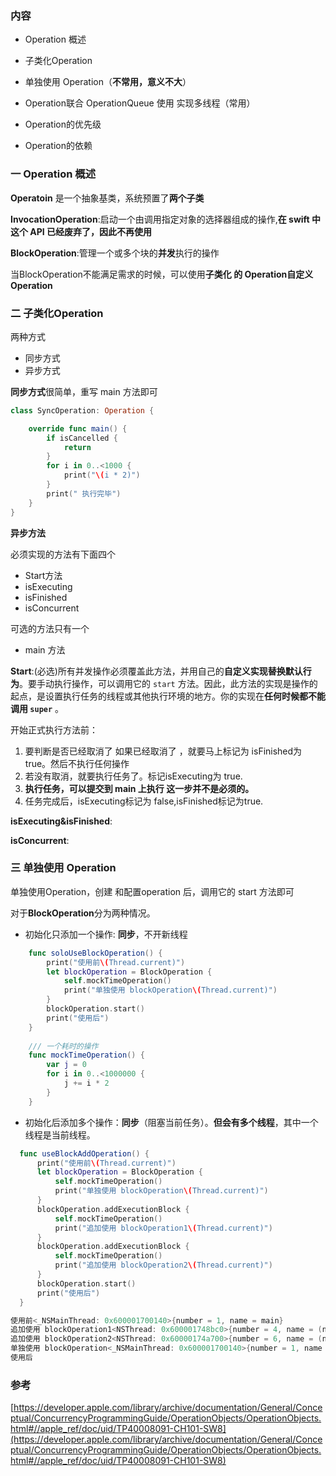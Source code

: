 ### 内容

- Operation 概述

- 子类化Operation

- 单独使用 Operation（**不常用，意义不大**）

- Operation联合 OperationQueue 使用 实现多线程（常用）

- Operation的优先级

- Operation的依赖

  

### 一 Operation 概述

**Operatoin** 是一个抽象基类，系统预置了**两个子类**

**InvocationOperation**:启动一个由调用指定对象的选择器组成的操作,**在 swift 中这个 API 已经废弃了，因此不再使用**

**BlockOperation**:管理一个或多个块的**并发**执行的操作

当BlockOperation不能满足需求的时候，可以使用**子类化 的 Operation自定义 Operation**

### 二 子类化Operation

两种方式

- 同步方式
- 异步方式

**同步方式**很简单，重写 main 方法即可

```swift
class SyncOperation: Operation {

    override func main() {
        if isCancelled {
            return
        }
        for i in 0..<1000 {
            print("\(i * 2)")
        }
        print(" 执行完毕")
    }
}
```

**异步方法**

必须实现的方法有下面四个

- Start方法
- isExecuting
- isFinished
- isConcurrent

可选的方法只有一个

- main 方法

**Start**:(必选)所有并发操作必须覆盖此方法，并用自己的**自定义实现替换默认行为**。要手动执行操作，可以调用它的 `start` 方法。因此，此方法的实现是操作的起点，是设置执行任务的线程或其他执行环境的地方。你的实现在**任何时候都不能调用 `super`** 。

开始正式执行方法前：

1. 要判断是否已经取消了 如果已经取消了 ，就要马上标记为 isFinished为 true。然后不执行任何操作
2. 若没有取消，就要执行任务了。标记isExecuting为 true.
3. **执行任务，可以提交到 main 上执行 这一步并不是必须的。**
4. 任务完成后，isExecuting标记为 false,isFinished标记为true.

**isExecuting&isFinished**:

**isConcurrent**:





### 三 单独使用 Operation

单独使用Operation，创建 和配置operation 后，调用它的 start 方法即可

对于**BlockOperation**分为两种情况。

-  初始化只添加一个操作: **同步**，不开新线程

  ```swift
      func soloUseBlockOperation() {
          print("使用前\(Thread.current)")
          let blockOperation = BlockOperation {
              self.mockTimeOperation()
              print("单独使用 blockOperation\(Thread.current)")
          }
          blockOperation.start()
          print("使用后")
      }
      
      /// 一个耗时的操作
      func mockTimeOperation() {
          var j = 0
          for i in 0..<1000000 {
              j += i * 2
          }
      }
  ```

  

-   初始化后添加多个操作：**同步**（阻塞当前任务）。**但会有多个线程**，其中一个线程是当前线程。

  ```swift
    func useBlockAddOperation() {
        print("使用前\(Thread.current)")
        let blockOperation = BlockOperation {
            self.mockTimeOperation()
            print("单独使用 blockOperation\(Thread.current)")
        }
        blockOperation.addExecutionBlock {
            self.mockTimeOperation()
            print("追加使用 blockOperation1\(Thread.current)")
        }
        blockOperation.addExecutionBlock {
            self.mockTimeOperation()
            print("追加使用 blockOperation2\(Thread.current)")
        }
        blockOperation.start()
        print("使用后")
    }
  
  使用前<_NSMainThread: 0x600001700140>{number = 1, name = main}
  追加使用 blockOperation1<NSThread: 0x600001748bc0>{number = 4, name = (null)}
  追加使用 blockOperation2<NSThread: 0x60000174a700>{number = 6, name = (null)}
  单独使用 blockOperation<_NSMainThread: 0x600001700140>{number = 1, name = main}
  使用后
  ```



### 参考

[https://developer.apple.com/library/archive/documentation/General/Conceptual/ConcurrencyProgrammingGuide/OperationObjects/OperationObjects.html#//apple_ref/doc/uid/TP40008091-CH101-SW8](https://developer.apple.com/library/archive/documentation/General/Conceptual/ConcurrencyProgrammingGuide/OperationObjects/OperationObjects.html#//apple_ref/doc/uid/TP40008091-CH101-SW8)
